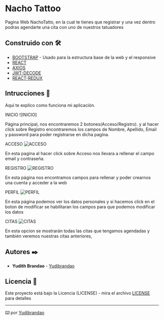 # Nacho Tattoo

Pagina Web NachoTatto, en la cual te tienes que registrar y una vez dentro podras agendarte una cita con uno de nuestros tatuadores

## Construido con 🛠️

* [BOOTSTRAP](https://getbootstrap.com/) - Usado para la estructura base de la web y el responsive
* [REACT](https://es.react.dev/) 
* [AXIOS](https://axios-http.com/es/docs/intro) 
* [JWT-DECODE](https://www.npmjs.com/package/jwt-decode) 
* [REACT-REDUX](https://es.redux.js.org/) 

## Intrucciones 📖

Aqui te explico como funciona mi aplicación.

INICIO
![INICIO]
 
 Página principal, nos encontraremos 2 botones(Acceso/Registro). y al hacer click sobre Registro encontraremos los campos de Nombre, Apellido, Email y password para poder registrarse en dicha pagina.

 ACCESO
![ACCESO]()

En esta pagina al hacer click sobre Acceso nos llevara a rellenar el campo email y contraseña.

REGISTRO
![REGISTRO]() 

En esta página nos encontramos campos para rellenar y poder crearnos una cuenta y acceder a la web

PERFIL
![PERFIL]()

En esta página podemos ver los datos personales y si hacemos click en el boton de modificar se habilitaran los campos para que podemos modificar los datos

CITAS
![CITAS]()

En esta opcion se mostrarán todas las citas que tengamos agendadas y también veremos nuestras citas anteriores,


## Autores ✒️


* **Yudith Brandao** -  [Yudibrandao](https://github.com/Yudibrandao/PROYECTO-05-ONLINE.git)

## Licencia 📄

Este proyecto está bajo la Licencia (LICENSE) - mira el archivo [LICENSE](LICENSE) para detalles

---
⌨️ por [Yudibrandao](https://github.com/Yudibrandao) 

